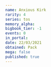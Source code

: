 ```yaml
---
name: Anxious Kirk
rarity: 4
series: tos
memory_alpha:
bigbook_tier: -1
events: 0
in_portal:
date: 22/03/2021
obtained: Pack
mega: false
published: true
---
```



